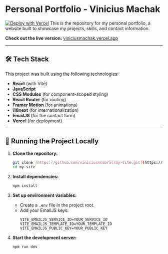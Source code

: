 # Personal Portfolio - Vinicius Machak

[![Deploy with Vercel](https://vercel.com/button)](https://viniciusmachak.vercel.app/) This is the repository for my personal portfolio, a website built to showcase my projects, skills, and contact information.

**Check out the live version:** [viniciusmachak.vercel.app](https://viniciusmachak.vercel.app/)

---

## 🛠️ Tech Stack

This project was built using the following technologies:

- **React** (with Vite)
- **JavaScript**
- **CSS Modules** (for component-scoped styling)
- **React Router** (for routing)
- **Framer Motion** (for animations)
- **i18next** (for internationalization)
- **EmailJS** (for the contact form)
- **Vercel** (for deployment)

---

## 🚀 Running the Project Locally

1.  **Clone the repository:**
    ```bash
    git clone [https://github.com/viniciusmcabral/my-site.git](https://github.com/viniciusmcabral/my-site.git)
    cd my-site
    ```

2.  **Install dependencies:**
    ```bash
    npm install
    ```

3.  **Set up environment variables:**
    - Create a `.env` file in the project root.
    - Add your EmailJS keys:
      ```
      VITE_EMAILJS_SERVICE_ID=YOUR_SERVICE_ID
      VITE_EMAILJS_TEMPLATE_ID=YOUR_TEMPLATE_ID
      VITE_EMAILJS_PUBLIC_KEY=YOUR_PUBLIC_KEY
      ```

4.  **Start the development server:**
    ```bash
    npm run dev
    ```